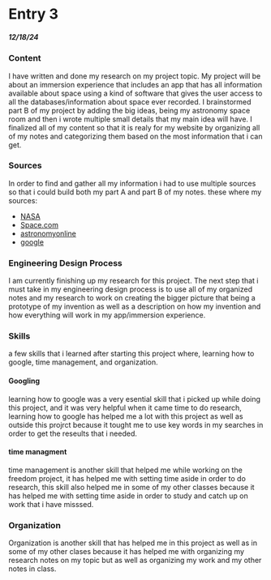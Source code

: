 # Entry 3
##### 12/18/24

 ### Content 
I have written and done my research on my project topic. My project will be about an immersion experience that includes an app that has all information available about space using a kind of software that gives the user access to all the databases/information about space ever recorded. I brainstormed part B of my project by adding the big ideas, being my astronomy space room and then i wrote multiple small details that my main idea will have. I finalized all of my content so that it is realy for my website by organizing all of my notes and categorizing them based on the most information that i can get.

 ### Sources 
In order to find and gather all my information i had to use multiple sources so that i could build both my part A and part B of my notes. these where my sources:
* [NASA](nasa.gov)
* [Space.com](https://www.space.com/best-stargazing-apps)
* [astronomyonline](https://astronomyonline.org/AstronomySoftware.asp)
* [google](google)

### Engineering Design Process
I am currently finishing up my research for this project. The next step that i must take in my engineering design process is to use all of my organized notes and my research to work on creating the bigger picture that being a prototype of my invention as well as a description on how my invention and how everything will work in my app/immersion experience.

### Skills 
a few skills that i learned after starting this project where, learning how to google, time management, and organization.

#### Googling
learning how to google was a very esential skill that i picked up while doing this project, and it was very helpful when it came time to do research, learning how to google has helped me a lot with this project as well as outside this projrct because it tought me to use key words in my searches in order to get the reseults that i needed.

#### time managment
time management is another skill that helped me while working on the freedom project, it has helped me with setting time aside in order to do research, this skill also helped me in some of my other classes because it has helped me with setting time aside in order to study and catch up on work that i have misssed.

### Organization
Organization is another skill that has helped me in this project as well as in some of my other clases because it has helped me with organizing my research notes on my topic but as well as organizing my work and my other notes in class. 
